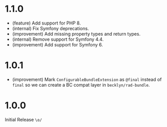 1.1.0
=====

*   (feature) Add support for PHP 8.
*   (internal) Fix Symfony deprecations.
*   (improvement) Add missing property types and return types.
*   (internal) Remove support for Symfony 4.4.
*   (improvement) Add support for Symfony 6.


1.0.1
=====

*   (improvement) Mark `ConfigurableBundleExtension` as `@final` instead of `final` so we can create a BC compat layer in `becklyn/rad-bundle`.


1.0.0
=====

Initial Release `\o/`
